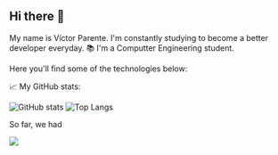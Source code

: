 ## Hi there 👋

My name is Víctor Parente. I'm constantly studying to become a better developer everyday.
:books: I'm a Computter Engineering student.


Here you'll find some of the technologies below:


:chart_with_upwards_trend: My GitHub stats:

![GitHub stats](https://github-readme-stats.vercel.app/api?username=parvic&show_icons=true&include_all_commits=true&theme=tokyonight)
![Top Langs](https://github-readme-stats.vercel.app/api/top-langs/?username=parvic&layout=compact&theme=tokyonight)





<p>So far, we had</p>

![](https://visitor-badge.laobi.icu/badge?page_id=parvic.parvic)


<!--
**parvic/parvic** is a ✨ _special_ ✨ repository because its `README.md` (this file) appears on your GitHub profile.

Here are some ideas to get you started:

- 🔭 I’m currently working on ...
- 🌱 I’m currently learning ...
- 👯 I’m looking to collaborate on ...
- 🤔 I’m looking for help with ...
- 💬 Ask me about ...
- 📫 How to reach me: ...
- 😄 Pronouns: ...
- ⚡ Fun fact: ...
-->
